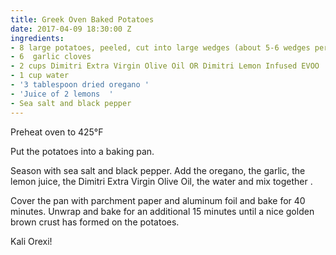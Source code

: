 ```yaml
---
title: Greek Oven Baked Potatoes
date: 2017-04-09 18:30:00 Z
ingredients:
- 8 large potatoes, peeled, cut into large wedges (about 5-6 wedges per potato)
- 6  garlic cloves
- 2 cups Dimitri Extra Virgin Olive Oil OR Dimitri Lemon Infused EVOO
- 1 cup water
- '3 tablespoon dried oregano '
- 'Juice of 2 lemons  '
- Sea salt and black pepper
---
```


Preheat oven to 425°F   

Put the potatoes into a baking pan.

Season  with sea salt and black pepper. Add the oregano, the garlic,  the lemon juice, the Dimitri Extra Virgin Olive Oil, the water  and mix together .

Cover the pan with parchment paper and aluminum foil and bake for 40 minutes. Unwrap and bake for an additional 15 minutes until a nice golden brown crust has formed on the potatoes.   

Kali Orexi!